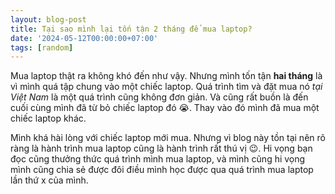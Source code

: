```yaml
---
layout: blog-post
title: Tại sao mình lại tốn tận 2 tháng để mua laptop?
date: '2024-05-12T00:00:00+07:00'
tags: [random]
---
```


Mua laptop thật ra không khó đến như vậy. Nhưng mình tốn tận **hai tháng** là
vì mình quá tập chung vào một chiếc laptop. Quá trình tìm và đặt mua nó _tại
Việt Nam_ là một quá trình cũng không đơn giản. Và cũng rất buồn là đến cuối
cùng mình đã từ bỏ chiếc laptop đó :sob:. Thay vào đó mình đã mua một chiếc
laptop khác.

Mình khá hài lòng với chiếc laptop mới mua. Nhưng vì blog này tồn tại nên rõ
ràng là hành trình mua laptop cũng là hành trình rất thú vị :wink:. Hi vọng bạn
đọc cũng thưởng thức quá trình mình mua laptop, và mình cũng hi vọng mình cũng chia
sẻ được đôi điều mình học được qua quá trình mua laptop lần thứ x của mình.

<!-- more -->
